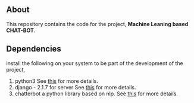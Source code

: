 ## About

This repository contains the code for the project, **Machine Leaning based CHAT-BOT**.

 

## Dependencies

install the following on your system to be part
of the development of the project,

1. python3
See [this](https://docs.python-guide.org/starting/install3/linux/) for more details.
2. django - 2.1.7 for server
See [this](https://www.djangoproject.com/download/) for more details.
3. chatterbot a python library based on nlp.
See [this](https://chatterbot.readthedocs.io/en/stable/) for more details.
